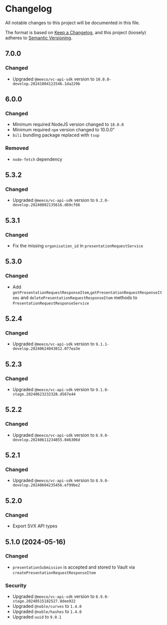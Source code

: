 # Changelog

All notable changes to this project will be documented in this file.

The format is based on [Keep a Changelog](https://keepachangelog.com/en/1.0.0/),
and this project (loosely) adheres to [Semantic Versioning](https://semver.org/spec/v2.0.0.html).

## 7.0.0

### Changed

- Upgraded `@meeco/vc-api-sdk` version to `10.0.0-develop.20241004122546.1da229b`

## 6.0.0

### Changed

- Minimum required NodeJS version changed to `18.0.0`
- Minimum required `npm` version changed to 10.0.0"
- `bili` bundling package replaced with `tsup`

### Removed

- `node-fetch` dependency

###

## 5.3.2

### Changed

- Upgraded `@meeco/vc-api-sdk` version to `9.2.0-develop.20240802135616.d69cf66`

## 5.3.1

### Changed

- Fix the missing `organisation_id` in `presentationRequestService`

## 5.3.0

### Changed

- Add `getPresentationRequestResponseItem`,`getPresentationRequestResponseItems` and `deletePresentationRequestResponseItem` methods to `PresentationRequestResponseService`

## 5.2.4

### Changed

- Upgraded `@meeco/vc-api-sdk` version to `9.1.1-develop.20240624043012.077ea3e`

## 5.2.3

### Changed

- Upgraded `@meeco/vc-api-sdk` version to `9.1.0-stage.20240623232328.d567e44`

## 5.2.2

### Changed

- Upgraded `@meeco/vc-api-sdk` version to `8.9.0-develop.20240611234855.046306d`

## 5.2.1

### Changed

- Upgraded `@meeco/vc-api-sdk` version to `8.9.0-develop.20240604235456.ef99be2`

## 5.2.0

### Changed

- Export SVX API types

## 5.1.0 (2024-05-16)

### Changed

- `presentationSubmission` is accepted and stored to Vault via `createPresentationRequestResponseItem`

### Security

- Upgraded `@meeco/vc-api-sdk` version to `8.9.0-stage.20240515182527.8dee922`
- Upgraded `@noble/curves` to `1.4.0`
- Upgraded `@noble/hashes` to `1.4.0`
- Upgraded `uuid` to `9.0.1`
